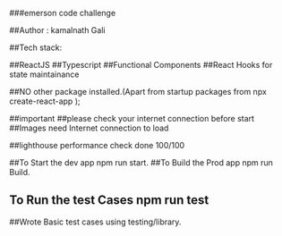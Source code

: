 ###emerson code challenge

##Author : kamalnath Gali

##Tech stack:

##ReactJS
##Typescript
##Functional Components
##React Hooks for state maintainance


##NO other package installed.(Apart from startup packages from npx create-react-app );

##important
##please check your internet connection before start
##Images need Internet connection to load


##lighthouse performance check done 100/100

##To Start the dev app npm run start.
##To Build the Prod app npm run Build.

## To Run the test Cases npm run test


##Wrote Basic test cases using testing/library.

